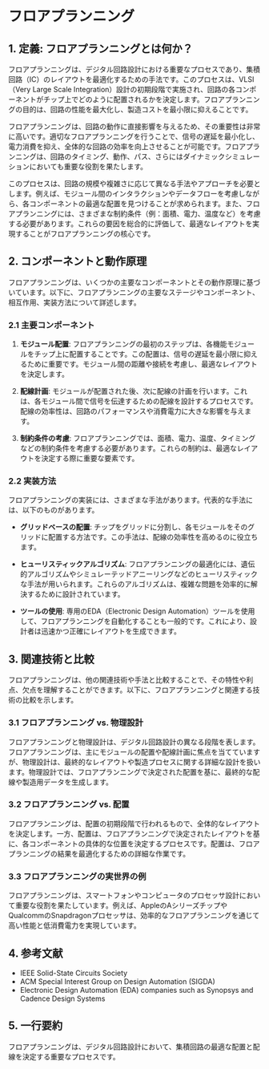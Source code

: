 # フロアプランニング

## 1. 定義: フロアプランニングとは何か？
フロアプランニングは、デジタル回路設計における重要なプロセスであり、集積回路（IC）のレイアウトを最適化するための手法です。このプロセスは、VLSI（Very Large Scale Integration）設計の初期段階で実施され、回路の各コンポーネントがチップ上でどのように配置されるかを決定します。フロアプランニングの目的は、回路の性能を最大化し、製造コストを最小限に抑えることです。

フロアプランニングは、回路の動作に直接影響を与えるため、その重要性は非常に高いです。適切なフロアプランニングを行うことで、信号の遅延を最小化し、電力消費を抑え、全体的な回路の効率を向上させることが可能です。フロアプランニングは、回路のタイミング、動作、パス、さらにはダイナミックシミュレーションにおいても重要な役割を果たします。

このプロセスは、回路の規模や複雑さに応じて異なる手法やアプローチを必要とします。例えば、モジュール間のインタラクションやデータフローを考慮しながら、各コンポーネントの最適な配置を見つけることが求められます。また、フロアプランニングには、さまざまな制約条件（例：面積、電力、温度など）を考慮する必要があります。これらの要因を総合的に評価して、最適なレイアウトを実現することがフロアプランニングの核心です。

## 2. コンポーネントと動作原理
フロアプランニングは、いくつかの主要なコンポーネントとその動作原理に基づいています。以下に、フロアプランニングの主要なステージやコンポーネント、相互作用、実装方法について詳述します。

### 2.1 主要コンポーネント
1. **モジュール配置**: フロアプランニングの最初のステップは、各機能モジュールをチップ上に配置することです。この配置は、信号の遅延を最小限に抑えるために重要です。モジュール間の距離や接続を考慮し、最適なレイアウトを決定します。

2. **配線計画**: モジュールが配置された後、次に配線の計画を行います。これは、各モジュール間で信号を伝達するための配線を設計するプロセスです。配線の効率性は、回路のパフォーマンスや消費電力に大きな影響を与えます。

3. **制約条件の考慮**: フロアプランニングでは、面積、電力、温度、タイミングなどの制約条件を考慮する必要があります。これらの制約は、最適なレイアウトを決定する際に重要な要素です。

### 2.2 実装方法
フロアプランニングの実装には、さまざまな手法があります。代表的な手法には、以下のものがあります。

- **グリッドベースの配置**: チップをグリッドに分割し、各モジュールをそのグリッドに配置する方法です。この手法は、配線の効率性を高めるのに役立ちます。

- **ヒューリスティックアルゴリズム**: フロアプランニングの最適化には、遺伝的アルゴリズムやシミュレーテッドアニーリングなどのヒューリスティックな手法が用いられます。これらのアルゴリズムは、複雑な問題を効率的に解決するために設計されています。

- **ツールの使用**: 専用のEDA（Electronic Design Automation）ツールを使用して、フロアプランニングを自動化することも一般的です。これにより、設計者は迅速かつ正確にレイアウトを生成できます。

## 3. 関連技術と比較
フロアプランニングは、他の関連技術や手法と比較することで、その特性や利点、欠点を理解することができます。以下に、フロアプランニングと関連する技術の比較を示します。

### 3.1 フロアプランニング vs. 物理設計
フロアプランニングと物理設計は、デジタル回路設計の異なる段階を表します。フロアプランニングは、主にモジュールの配置や配線計画に焦点を当てていますが、物理設計は、最終的なレイアウトや製造プロセスに関する詳細な設計を扱います。物理設計では、フロアプランニングで決定された配置を基に、最終的な配線や製造用データを生成します。

### 3.2 フロアプランニング vs. 配置
フロアプランニングは、配置の初期段階で行われるもので、全体的なレイアウトを決定します。一方、配置は、フロアプランニングで決定されたレイアウトを基に、各コンポーネントの具体的な位置を決定するプロセスです。配置は、フロアプランニングの結果を最適化するための詳細な作業です。

### 3.3 フロアプランニングの実世界の例
フロアプランニングは、スマートフォンやコンピュータのプロセッサ設計において重要な役割を果たしています。例えば、AppleのAシリーズチップやQualcommのSnapdragonプロセッサは、効率的なフロアプランニングを通じて高い性能と低消費電力を実現しています。

## 4. 参考文献
- IEEE Solid-State Circuits Society
- ACM Special Interest Group on Design Automation (SIGDA)
- Electronic Design Automation (EDA) companies such as Synopsys and Cadence Design Systems

## 5. 一行要約
フロアプランニングは、デジタル回路設計において、集積回路の最適な配置と配線を決定する重要なプロセスです。